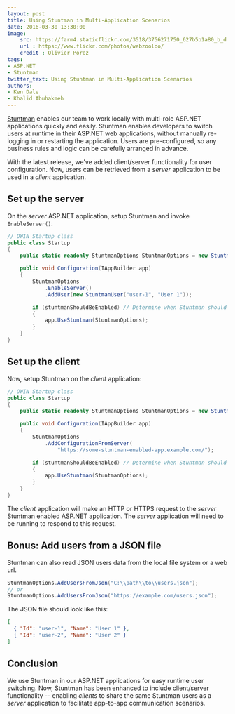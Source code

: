 ```yaml
---
layout: post
title: Using Stuntman in Multi-Application Scenarios
date: 2016-03-30 13:30:00
image:
    src: https://farm4.staticflickr.com/3518/3756271750_627b5b1a80_b_d.jpg
    url : https://www.flickr.com/photos/webzooloo/
    credit : Olivier Porez
tags:
- ASP.NET
- Stuntman
twitter_text: Using Stuntman in Multi-Application Scenarios
authors:
- Ken Dale
- Khalid Abuhakmeh
---
```


[Stuntman](http://rimdev.io/stuntman/) enables our team to work locally with multi-role ASP.NET applications quickly and easily. Stuntman enables developers to switch users at runtime in their ASP.NET web applications, without manually re-logging in or restarting the application. Users are pre-configured, so any business rules and logic can be carefully arranged in advance.

With the latest release, we've added client/server functionality for user configuration. Now, users can be retrieved from a *server* application to be used in a *client* application.

## Set up the server

On the *server* ASP.NET application, setup Stuntman and invoke `EnableServer()`.

```csharp
// OWIN Startup class
public class Startup
{
    public static readonly StuntmanOptions StuntmanOptions = new StuntmanOptions();

    public void Configuration(IAppBuilder app)
    {
        StuntmanOptions
            .EnableServer()
            .AddUser(new StuntmanUser("user-1", "User 1"));

        if (stuntmanShouldBeEnabled) // Determine when Stuntman should be used here.
        {
            app.UseStuntman(StuntmanOptions);
        }
    }
}
```

## Set up the client

Now, setup Stuntman on the *client* application:

```csharp
// OWIN Startup class
public class Startup
{
    public static readonly StuntmanOptions StuntmanOptions = new StuntmanOptions();

    public void Configuration(IAppBuilder app)
    {
        StuntmanOptions
            .AddConfigurationFromServer(
                "https://some-stuntman-enabled-app.example.com/");

        if (stuntmanShouldBeEnabled) // Determine when Stuntman should be used here.
        {
            app.UseStuntman(StuntmanOptions);
        }
    }
}
```

The *client* application will make an HTTP or HTTPS request to the *server* Stuntman enabled ASP.NET application. The *server* application will need to be running to respond to this request. 

## Bonus: Add users from a JSON file

Stuntman can also read JSON users data from the local file system or a web url.

```csharp
StuntmanOptions.AddUsersFromJson("C:\\path\\to\\users.json");
// or
StuntmanOptions.AddUsersFromJson("https://example.com/users.json");
```

The JSON file should look like this:

```json
[
  { "Id": "user-1", "Name": "User 1" },
  { "Id": "user-2", "Name": "User 2" }
]
```

## Conclusion

We use Stuntman in our ASP.NET applications for easy runtime user switching. Now, Stuntman has been enhanced to include client/server functionality -- enabling *clients* to share the same Stuntman users as a *server* application to facilitate app-to-app communication scenarios.
